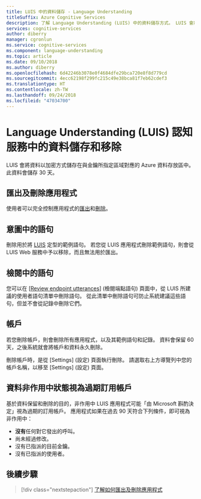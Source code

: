 ```yaml
---
title: LUIS 中的資料儲存 - Language Understanding
titleSuffix: Azure Cognitive Services
description: 了解 Language Understanding (LUIS) 中的資料儲存方式。 LUIS 會將資料以加密方式儲存在與金鑰所指定區域對應的 Azure 資料存放區中。
services: cognitive-services
author: diberry
manager: cgronlun
ms.service: cognitive-services
ms.component: language-understanding
ms.topic: article
ms.date: 09/10/2018
ms.author: diberry
ms.openlocfilehash: 6d42246b3078e0f4684dfe29bca720e8f8d779cd
ms.sourcegitcommit: 4ecc62198f299fc215c49e38bca81f7eb62cdef3
ms.translationtype: HT
ms.contentlocale: zh-TW
ms.lasthandoff: 09/24/2018
ms.locfileid: "47034700"
---
```

# <a name="data-storage-and-removal-in-language-understanding-luis-cognitive-services"></a>Language Understanding (LUIS) 認知服務中的資料儲存和移除
LUIS 會將資料以加密方式儲存在與金鑰所指定區域對應的 Azure 資料存放區中。 此資料會儲存 30 天。 

## <a name="export-and-delete-app"></a>匯出及刪除應用程式
使用者可以完全控制應用程式的[匯出](luis-how-to-start-new-app.md#export-app)和[刪除](luis-how-to-start-new-app.md#delete-app)。 

## <a name="utterances-in-an-intent"></a>意圖中的語句
刪除用於將 [LUIS](luis-reference-regions.md) 定型的範例語句。 若您從 LUIS 應用程式刪除範例語句，則會從 LUIS Web 服務中予以移除，而且無法用於匯出。

## <a name="utterances-in-review"></a>檢閱中的語句
您可以在 [[Review endpoint utterances](luis-how-to-review-endoint-utt.md)] \(檢閱端點語句\) 頁面中，從 LUIS 所建議的使用者語句清單中刪除語句。 從此清單中刪除語句可防止系統建議這些語句，但並不會從記錄中刪除它們。

## <a name="accounts"></a>帳戶
若您刪除帳戶，則會刪除所有應用程式，以及其範例語句和記錄。 資料會保留 60 天，之後系統就會將帳戶和資料永久刪除。

刪除帳戶時，是從 [Settings] \(設定\) 頁面執行刪除。 請選取右上方導覽列中您的帳戶名稱，以移至 [Settings] \(設定\) 頁面。

## <a name="data-inactivity-as-an-expired-subscription"></a>資料非作用中狀態視為過期訂用帳戶
基於資料保留和刪除的目的，非作用中 LUIS 應用程式可能「由 Microsoft 斟酌決定」視為過期的訂用帳戶。 應用程式如果在過去 90 天符合下列條件，即可視為非作用中： 

* **沒有**任何對它發出的呼叫。
* 尚未經過修改。
* 沒有已指派的目前金鑰。
* 沒有已指派的使用者。

## <a name="next-steps"></a>後續步驟

> [!div class="nextstepaction"]
> [了解如何匯出及刪除應用程式](luis-how-to-start-new-app.md)